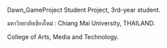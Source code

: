 Dawn_GameProject
Student Project, 3rd-year student.

มหาวิทยาลัยเชียงใหม่ : Chiang Mai University, THAILAND.

College of Arts, Media and Technology.
